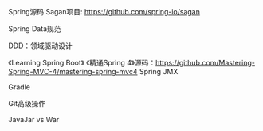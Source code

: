 Spring源码 Sagan项目: https://github.com/spring-io/sagan


Spring Data规范

DDD：领域驱动设计

《Learning Spring Boot》
《精通Spring 4》源码：https://github.com/Mastering-Spring-MVC-4/mastering-spring-mvc4
Spring JMX

Gradle

Git高级操作

JavaJar vs War
